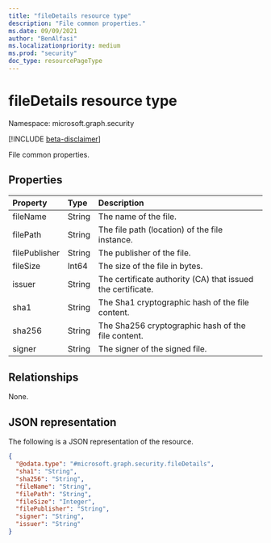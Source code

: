 ```yaml
---
title: "fileDetails resource type"
description: "File common properties."
ms.date: 09/09/2021
author: "BenAlfasi"
ms.localizationpriority: medium
ms.prod: "security"
doc_type: resourcePageType
---
```


# fileDetails resource type

Namespace: microsoft.graph.security

[!INCLUDE [beta-disclaimer](../../includes/beta-disclaimer.md)]

File common properties.

## Properties
|Property|Type|Description|
|:---|:---|:---|
|fileName|String|The name of the file.|
|filePath|String|The file path (location) of the file instance. |
|filePublisher|String|The publisher of the file.|
|fileSize|Int64|The size of the file in bytes.|
|issuer|String|The certificate authority (CA) that issued the certificate.|
|sha1|String|The Sha1 cryptographic hash of the file content.|
|sha256|String|The Sha256 cryptographic hash of the file content.|
|signer|String|The signer of the signed file.|

## Relationships
None.

## JSON representation
The following is a JSON representation of the resource.
<!-- {
  "blockType": "resource",
  "@odata.type": "microsoft.graph.security.fileDetails"
}
-->
``` json
{
  "@odata.type": "#microsoft.graph.security.fileDetails",
  "sha1": "String",
  "sha256": "String",
  "fileName": "String",
  "filePath": "String",
  "fileSize": "Integer",
  "filePublisher": "String",
  "signer": "String",
  "issuer": "String"
}
```

